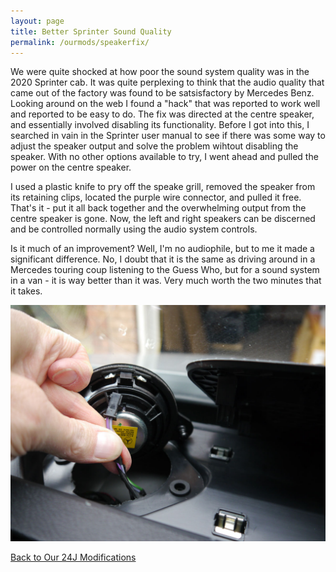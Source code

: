 ```yaml
---
layout: page
title: Better Sprinter Sound Quality
permalink: /ourmods/speakerfix/
---
```


We were quite shocked at how poor the sound system quality was in the 2020 Sprinter cab.  It was quite perplexing to think that the audio quality that came out of the factory was found to be satsisfactory by Mercedes Benz.   Looking around on the web I found a "hack" that was reported to work well and reported to be easy to do.  The fix was directed at the centre speaker, and essentially involved disabling its functionality.  Before I got into this, I searched in vain in the Sprinter user manual to see if there was some way to adjust the speaker output and solve the problem wihtout disabling the speaker.  With no other options available to try, I went ahead and pulled the power on the centre speaker.

I used a plastic knife to pry off the speake grill, removed the speaker from its retaining clips, located the purple wire connector, and pulled it free.  That's it - put it all back together and the overwhelming output from the centre speaker is gone.  Now, the left and right speakers can be discerned and be controlled normally using the audio system controls.

Is it much of an improvement?  Well, I'm no audiophile, but to me it made a significant difference.  No, I doubt that it is the same as driving around in a Mercedes touring coup listening to the Guess Who, but for a sound system in a van - it is way better than it was.  Very much worth the two minutes that it takes.

<img src="/assets/speakerfixweb.jpg"/>


[Back to Our 24J Modifications](/ourmods/)
